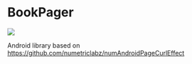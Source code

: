 # BookPager
[![](https://jitpack.io/v/luna-park/BookPager.svg)](https://jitpack.io/#luna-park/BookPager)

Android library based on https://github.com/numetriclabz/numAndroidPageCurlEffect


